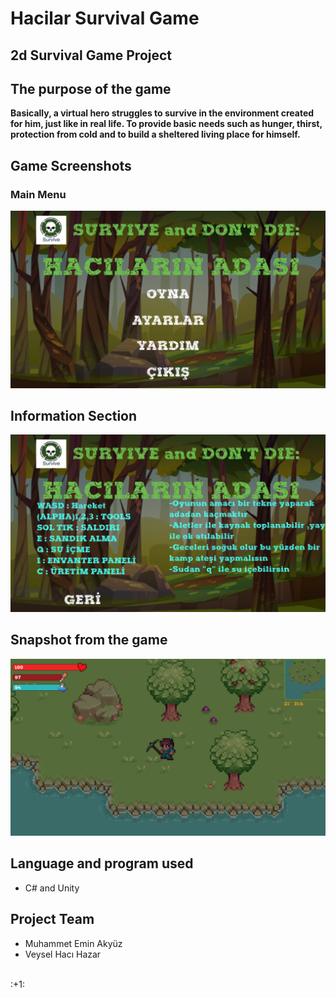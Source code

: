 # Hacilar Survival Game
## 2d Survival Game Project

## The purpose of the game
**Basically, a virtual hero struggles to survive in the environment created for him, just like in real life. To provide basic needs such as hunger, thirst, protection from cold and to build a sheltered living place for himself.**
## Game Screenshots
### Main Menu

![ilk resim](https://github.com/emnakyz/HacilarSurvival/blob/main/resim/image1.PNG)

## Information Section

![ikinci resim](https://github.com/emnakyz/HacilarSurvival/blob/main/resim/image2.PNG)

## Snapshot from the game
![üçüncü resim](https://github.com/emnakyz/HacilarSurvival/blob/main/resim/image3.PNG)

## Language and program used 
- C# and Unity
## Project Team
- Muhammet Emin Akyüz
- Veysel Hacı Hazar
<br/>
 :+1:  
